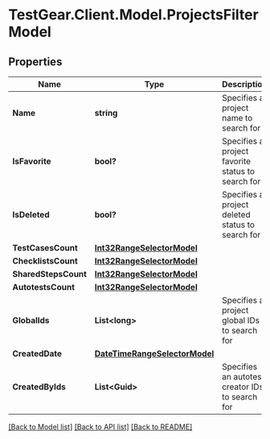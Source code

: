 # TestGear.Client.Model.ProjectsFilterModel

## Properties

Name | Type | Description | Notes
------------ | ------------- | ------------- | -------------
**Name** | **string** | Specifies a project name to search for | [optional] 
**IsFavorite** | **bool?** | Specifies a project favorite status to search for | [optional] 
**IsDeleted** | **bool?** | Specifies a project deleted status to search for | [optional] 
**TestCasesCount** | [**Int32RangeSelectorModel**](Int32RangeSelectorModel.md) |  | [optional] 
**ChecklistsCount** | [**Int32RangeSelectorModel**](Int32RangeSelectorModel.md) |  | [optional] 
**SharedStepsCount** | [**Int32RangeSelectorModel**](Int32RangeSelectorModel.md) |  | [optional] 
**AutotestsCount** | [**Int32RangeSelectorModel**](Int32RangeSelectorModel.md) |  | [optional] 
**GlobalIds** | **List&lt;long&gt;** | Specifies a project global IDs to search for | [optional] 
**CreatedDate** | [**DateTimeRangeSelectorModel**](DateTimeRangeSelectorModel.md) |  | [optional] 
**CreatedByIds** | **List&lt;Guid&gt;** | Specifies an autotest creator IDs to search for | [optional] 

[[Back to Model list]](../README.md#documentation-for-models) [[Back to API list]](../README.md#documentation-for-api-endpoints) [[Back to README]](../README.md)

